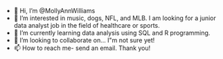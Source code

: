 - 👋 Hi, I’m @MollyAnnWilliams
- 👀 I’m interested in music, dogs, NFL, and MLB. I am looking for a junior data analyst job in the field of healthcare or sports.
- 🌱 I’m currently learning data analysis using SQL and R programming. 
- 💞️ I’m looking to collaborate on... I"m not sure yet!
- 📫 How to reach me- send an email. Thank you!

<!---
MollyAnnWilliams/MollyAnnWilliams is a ✨ special ✨ repository because its `README.md` (this file) appears on your GitHub profile.
You can click the Preview link to take a look at your changes.
--->
